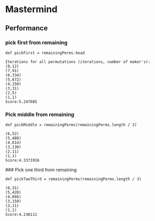 # Mastermind

## Performance

### pick first from remaining

`def pickFirst = remainingPerms.head`

```
Iterations for all permutations (iterations, number of maker's):
(8,12)
(7,91)
(6,334)
(5,672)
(4,150)
(3,31)
(2,5)
(1,1)
Score:5.247685
```

### Pick middle from remaining

`def pickMiddle = remainingPerms(remainingPerms.length / 2)`

```
(6,52)
(5,488)
(4,614)
(3,130)
(2,11)
(1,1)
Score:4.3371916
```

### Pick one third from remaining

`def pickTwoThird = remainingPerms(remainingPerms.length / 3)`

```
(6,31)
(5,428)
(4,666)
(3,159)
(2,11)
(1,1)
Score:4.236111
```